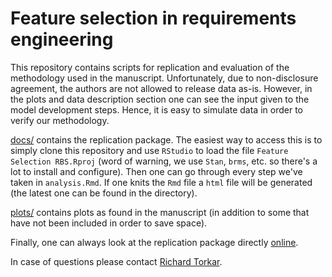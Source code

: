 # Feature selection in requirements engineering

This repository contains scripts for replication and evaluation of the methodology used in the manuscript. Unfortunately, due to non-disclosure agreement, the authors are not allowed to release data as-is. However, in the plots and data description section one can see the input given to the model development steps. Hence, it is easy to simulate data in order to verify our methodology.

[docs/](https://github.com/torkar/feature-selection-RBS/tree/master/docs) contains the replication package. The easiest way to access this is to simply clone this repository and use `RStudio` to load the file `Feature Selection RBS.Rproj` (word of warning, we use `Stan`, `brms`, etc. so there's a lot to install and configure). Then one can go through every step we've taken in `analysis.Rmd`. If one knits the `Rmd` file a `html` file will be generated (the latest one can be found in the directory).

[plots/](https://github.com/torkar/feature-selection-RBS/tree/master/plots) contains plots as found in the manuscript (in addition to some that have not been included in order to save space).

Finally, one can always look at the replication package directly [online](https://torkar.github.io/feature-selection-RBS/).

In case of questions please contact [Richard Torkar](mailto:torkarr@chalmers.se?subject=[GitHub]%20Feature%20Selection).
